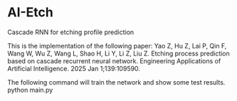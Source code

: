 # AI-Etch
Cascade RNN for etching profile prediction

This is the implementation of the following paper:
Yao Z, Hu Z, Lai P, Qin F, Wang W, Wu Z, Wang L, Shao H, Li Y, Li Z, Liu Z. Etching process prediction based on cascade recurrent neural network. Engineering Applications of Artificial Intelligence. 2025 Jan 1;139:109590.

The following command will train the network and show some test results.
python main.py
